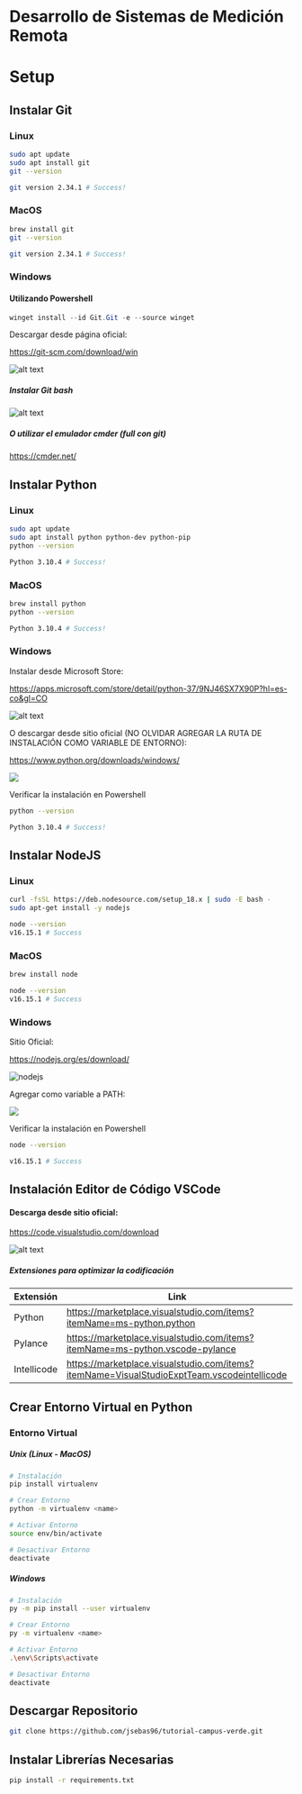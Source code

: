 # Desarrollo de Sistemas de Medición Remota

# Setup

## Instalar Git

### Linux
```bash
sudo apt update
sudo apt install git
git --version

git version 2.34.1 # Success!
```

### MacOS
```bash
brew install git
git --version

git version 2.34.1 # Success!
```

### Windows
#### Utilizando Powershell
```powershell
winget install --id Git.Git -e --source winget
```
Descargar desde página oficial: 

https://git-scm.com/download/win

![alt text](./images/download-git.png)

##### Instalar Git bash

![alt text](./images/git-bash.png)

##### O utilizar el emulador cmder (full con git)

https://cmder.net/


## Instalar Python

### Linux
```bash
sudo apt update
sudo apt install python python-dev python-pip
python --version

Python 3.10.4 # Success!
```
### MacOS
```bash
brew install python
python --version

Python 3.10.4 # Success!
```

### Windows
Instalar desde Microsoft Store:

https://apps.microsoft.com/store/detail/python-37/9NJ46SX7X90P?hl=es-co&gl=CO

![alt text](./images/download-python.png)

O descargar desde sitio oficial (NO OLVIDAR AGREGAR LA RUTA DE INSTALACIÓN COMO VARIABLE DE ENTORNO):

https://www.python.org/downloads/windows/

![](./images/add-python-to-path.PNG)

Verificar la instalación en Powershell
```bash
python --version

Python 3.10.4 # Success!
```

## Instalar NodeJS

### Linux
```bash
curl -fsSL https://deb.nodesource.com/setup_18.x | sudo -E bash -
sudo apt-get install -y nodejs

node --version
v16.15.1 # Success
```

### MacOS
```bash
brew install node

node --version
v16.15.1 # Success
```

### Windows

Sitio Oficial:

https://nodejs.org/es/download/

![nodejs](./images/download-node.png)

Agregar como variable a PATH:

![](./images/add-node-to-path.PNG)

Verificar la instalación en Powershell
```bash
node --version

v16.15.1 # Success
```

## Instalación Editor de Código VSCode

#### Descarga desde sitio oficial:

https://code.visualstudio.com/download

![alt text](./images/download-vscode.png)

##### Extensiones para optimizar la codificación

Extensión | Link
---------- | ----------
Python | https://marketplace.visualstudio.com/items?itemName=ms-python.python
Pylance | https://marketplace.visualstudio.com/items?itemName=ms-python.vscode-pylance
Intellicode | https://marketplace.visualstudio.com/items?itemName=VisualStudioExptTeam.vscodeintellicode

## Crear Entorno Virtual en Python

### Entorno Virtual

##### Unix (Linux - MacOS)
```bash
# Instalación
pip install virtualenv

# Crear Entorno
python -m virtualenv <name>

# Activar Entorno
source env/bin/activate

# Desactivar Entorno
deactivate
```
##### Windows
```bash
# Instalación
py -m pip install --user virtualenv

# Crear Entorno
py -m virtualenv <name>

# Activar Entorno
.\env\Scripts\activate

# Desactivar Entorno
deactivate
```

## Descargar Repositorio
```bash
git clone https://github.com/jsebas96/tutorial-campus-verde.git
```
## Instalar Librerías Necesarias
```bash
pip install -r requirements.txt 
```


